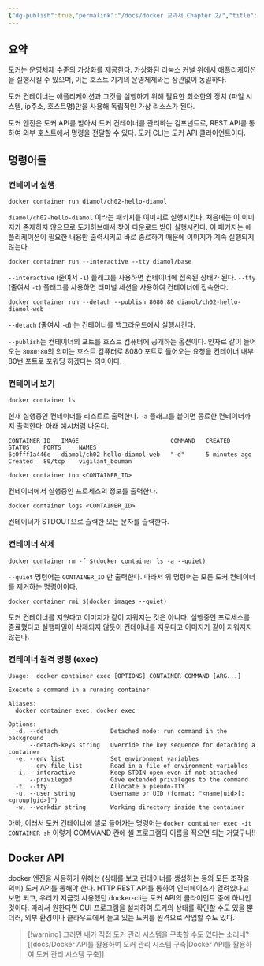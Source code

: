 ```yaml
---
{"dg-publish":true,"permalink":"/docs/docker 교과서 Chapter 2/","title":"docker 교과서 Chapter 2"}
---
```



## 요약

도커는 운영체제 수준의 가상화를 제공한다. 가상화된 리눅스 커널 위에서 애플리케이션을 실행시킬 수 있으며, 이는 호스트 기기의 운영체제와는 상관없이 동일하다. 

도커 컨테이너는 애플리케이션과 그것을 실행하기 위해 필요한 최소한의 장치 (파일 시스템, ip주소, 호스트명)만을 사용해 독립적인 가상 리소스가 된다.

도커 엔진은 도커 API를 받아서 도커 컨테이너를 관리하는 컴포넌트로, REST API를 통하여 외부 호스트에서 명령을 전달할 수 있다. 도커 CLI는 도커 API 클라이언트이다. 

## 명령어들

### 컨테이너 실행

```
docker container run diamol/ch02-hello-diamol
```

`diamol/ch02-hello-diamol` 이라는 패키지를 이미지로 실행시킨다. 처음에는 이 이미지가 존재하지 않으므로 도커허브에서 찾아 다운로드 받아 실행시킨다. 이 패키지는 애플리케이션이 필요한 내용만 출력시키고 바로 종료하기 때문에 이미지가 계속 실행되지 않는다.

```
docker container run --interactive --tty diamol/base
```

`--interactive` (줄여서 `-i`) 플래그를 사용하면 컨테이너에 접속된 상태가 된다. `--tty` (줄여서 `-t`) 플래그를 사용하면 터미널 세션을 사용하여 컨테이너에 접속한다.

```
docker container run --detach --publish 8080:80 diamol/ch02-hello-diamol-web
```

`--detach` (줄여서 `-d`) 는 컨테이너를 백그라운드에서 실행시킨다.

`--publish`는 컨테이너의 포트를 호스트 컴퓨터에 공개하는 옵션이다. 인자로 같이 들어오는 `8080:80`의 의미는 호스트 컴퓨터로 8080 포트로 들어오는 요청을 컨테이너 내부 80번 포트로 포워딩 하겠다는 의미이다.

### 컨테이너 보기

```
docker container ls
```

현재 실행중인 컨테이너를 리스트로 출력한다. `-a` 플래그를 붙이면 종료한 컨테이너까지 출력한다. 아래 예시처럼 나온다.

```
CONTAINER ID   IMAGE                          COMMAND   CREATED         STATUS    PORTS     NAMES
6c0fff1a446e   diamol/ch02-hello-diamol-web   "-d"      5 minutes ago   Created   80/tcp    vigilant_bouman
```

```
docker container top <CONTAINER_ID>
```

컨테이너에서 실행중인 프로세스의 정보를 출력한다.

```
docker container logs <CONTAINER_ID>
```

컨테이너가 STDOUT으로 출력한 모든 문자를 출력한다.

### 컨테이너 삭제

```
docker container rm -f $(docker container ls -a --quiet)
```

`--quiet` 명령어는 `CONTAINER_ID` 만 출력한다. 따라서 위 명령어는 모든 도커 컨테이너를 제거하는 명령어이다.

```
docker container rmi $(docker images --quiet)
```

도커 컨테이너를 지웠다고 이미지가 같이 지워지는 것은 아니다. 실행중인 프로세스를 종료했다고 실행파일이 삭제되지 않듯이 컨테이너를 지운다고 이미지가 같이 지워지지 않는다.

### 컨테이너 원격 명령 (exec)

```
Usage:  docker container exec [OPTIONS] CONTAINER COMMAND [ARG...]

Execute a command in a running container

Aliases:
  docker container exec, docker exec

Options:
  -d, --detach               Detached mode: run command in the background
      --detach-keys string   Override the key sequence for detaching a container
  -e, --env list             Set environment variables
      --env-file list        Read in a file of environment variables
  -i, --interactive          Keep STDIN open even if not attached
      --privileged           Give extended privileges to the command
  -t, --tty                  Allocate a pseudo-TTY
  -u, --user string          Username or UID (format: "<name|uid>[:<group|gid>]")
  -w, --workdir string       Working directory inside the container
```

아하, 이래서 도커 컨테이너에 셸로 들어가는 명령어는 `docker container exec -it CONTAINER sh` 이렇게 COMMAND 칸에 셸 프로그램의 이름을 적으면 되는 거였구나!!

## Docker API

docker 엔진을 사용하기 위해선 (상태를 보고 컨테이너를 생성하는 등의 모든 조작을 의미) 도커 API를 통해야 한다. HTTP REST API를 통하여 인터페이스가 열려있다고 보면 되고, 우리가 지금껏 사용했던 docker-cli는 도커 API의 클라이언트 중에 하나인 것이다. 따라서 원한다면 GUI 프로그램을 설치하여 도커의 상태를 확인할 수도 있을 뿐더러, 외부 환경이나 클라우드에서 돌고 있는 도커를 원격으로 작업할 수도 있다.

> [!warning] 그러면 내가 직접 도커 관리 시스템을 구축할 수도 있다는 소리네? [[docs/Docker API를 활용하여 도커 관리 시스템 구축\|Docker API를 활용하여 도커 관리 시스템 구축]]
